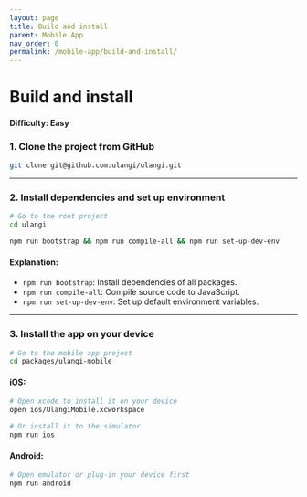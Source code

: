 ```yaml
---
layout: page
title: Build and install
parent: Mobile App
nav_order: 0
permalink: /mobile-app/build-and-install/
---
```

# Build and install

#### Difficulty: Easy

### 1. Clone the project from GitHub

```bash
git clone git@github.com:ulangi/ulangi.git
```

---

### 2. Install dependencies and set up environment

```bash
# Go to the root project
cd ulangi

npm run bootstrap && npm run compile-all && npm run set-up-dev-env
```

#### Explanation:
- ```npm run bootstrap```: Install dependencies of all packages.
- ```npm run compile-all```: Compile source code to JavaScript.
- ```npm run set-up-dev-env```: Set up default environment variables.

---

### 3. Install the app on your device

```bash
# Go to the mobile app project
cd packages/ulangi-mobile
```

#### iOS:
```bash
# Open xcode to install it on your device
open ios/UlangiMobile.xcworkspace

# Or install it to the simulator
npm run ios
```

#### Android:
```bash
# Open emulator or plug-in your device first
npm run android
```
